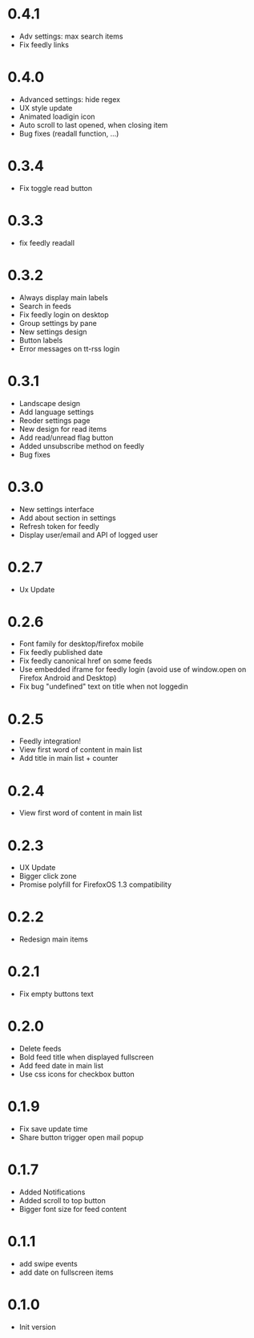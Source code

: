 # 0.4.1

- Adv settings: max search items
- Fix feedly links


# 0.4.0

- Advanced settings: hide regex
- UX style update
- Animated loadigin icon
- Auto scroll to last opened, when closing item
- Bug fixes (readall function, ...)

# 0.3.4

- Fix toggle read button

# 0.3.3

- fix feedly readall

# 0.3.2

- Always display main labels
- Search in feeds
- Fix feedly login on desktop
- Group settings by pane
- New settings design
- Button labels
- Error messages on tt-rss login

# 0.3.1

- Landscape design
- Add language settings
- Reoder settings page
- New design for read items
- Add read/unread flag button
- Added unsubscribe method on feedly
- Bug fixes



# 0.3.0

- New settings interface
- Add about section in settings
- Refresh token for feedly
- Display user/email and API of logged user

# 0.2.7

- Ux Update

# 0.2.6

- Font family for desktop/firefox mobile
- Fix feedly published date
- Fix feedly canonical href on some feeds
- Use embedded iframe for feedly login (avoid use of window.open on Firefox Android and Desktop)
- Fix bug "undefined" text on title when not loggedin


# 0.2.5

- Feedly integration!
- View first word of content in main list
- Add title in main list + counter

# 0.2.4

- View first word of content in main list

# 0.2.3

- UX Update
- Bigger click zone
- Promise polyfill for FirefoxOS 1.3 compatibility

# 0.2.2

- Redesign main items

# 0.2.1

- Fix empty buttons text

# 0.2.0

- Delete feeds
- Bold feed title when displayed fullscreen
- Add feed date in main list
- Use css icons for checkbox button 

# 0.1.9

- Fix save update time
- Share button trigger open mail popup

# 0.1.7

- Added Notifications
- Added scroll to top button
- Bigger font size for feed content

# 0.1.1

- add swipe events
- add date on fullscreen items

# 0.1.0

- Init version


